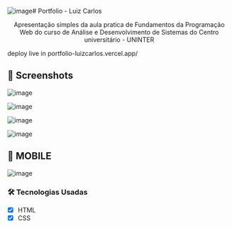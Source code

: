 ![image](https://github.com/user-attachments/assets/a463f839-8729-4aec-a819-b1236b38ddf4)# Portfolio - Luiz Carlos

<p align='center'>Apresentação simples da aula pratica de Fundamentos da Programação Web do curso de Análise e Desenvolvimento de Sistemas do Centro universitário - UNINTER </p>

deploy live in portfolio-luizcarlos.vercel.app/

## 🎨 Screenshots

![image](https://github.com/user-attachments/assets/67d3fabc-ca48-48d1-9222-88dd8bb660ec)

![image](https://github.com/user-attachments/assets/3feb48bf-dc21-42ac-a169-f8792ed30600)

![image](https://github.com/user-attachments/assets/6dabb9e8-1bf5-4265-affb-84259636f6f8)

![image](https://github.com/user-attachments/assets/f2f01b93-6383-4113-8799-257ebe9589b1)


## 📱 MOBILE

![image](https://github.com/user-attachments/assets/64033a04-04c4-4235-838b-34f0cf32c10c)


### 🛠 Tecnologias Usadas

- [x] HTML
- [x] CSS
